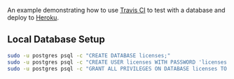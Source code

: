 An example demonstrating how to use [Travis CI](https://travis-ci.org/) to test
with a database and deploy to [Heroku](https://www.heroku.com/).

## Local Database Setup

```sh
sudo -u postgres psql -c "CREATE DATABASE licenses;"
sudo -u postgres psql -c "CREATE USER licenses WITH PASSWORD 'licenses';"
sudo -u postgres psql -c "GRANT ALL PRIVILEGES ON DATABASE licenses TO licenses;"
```
